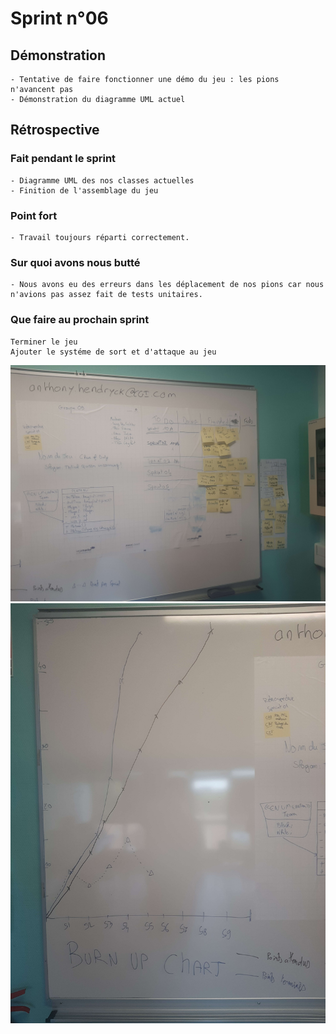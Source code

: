 # Sprint n°06
## Démonstration
    - Tentative de faire fonctionner une démo du jeu : les pions n'avancent pas
    - Démonstration du diagramme UML actuel
## Rétrospective
### Fait pendant le sprint
    - Diagramme UML des nos classes actuelles
    - Finition de l'assemblage du jeu
### Point fort
    - Travail toujours réparti correctement.
### Sur quoi avons nous butté
    - Nous avons eu des erreurs dans les déplacement de nos pions car nous n'avions pas assez fait de tests unitaires. 
### Que faire au prochain sprint
    Terminer le jeu
    Ajouter le systéme de sort et d'attaque au jeu

![image 1](IMG_20230905_171615.jpg)
![image 2](IMG_20230905_171620.jpg)